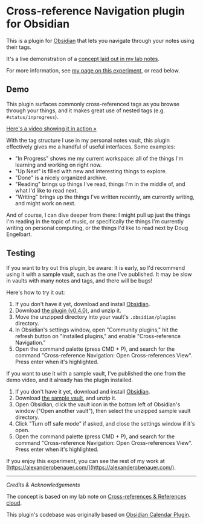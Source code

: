 # Cross-reference Navigation plugin for Obsidian

This is a plugin for [Obsidian](https://obsidian.md/) that lets you navigate through your notes using their tags.

It's a live demonstration of a <a href="https://alexanderobenauer.com/labnotes/015/" target="_blank">concept laid out in my lab notes</a>.

For more information, see <a href="https://alexanderobenauer.com/labnotes/exp001/" target="_blank">my page on this experiment</a>, or read below.

## Demo

This plugin surfaces commonly cross-referenced tags as you browse through your things, and it makes great use of nested tags (e.g. `#status/inprogress`).

[Here's a video showing it in action &raquo;](https://www.youtube.com/watch?v=sm5HXFNN8jE)

With the tag structure I use in my personal notes vault, this plugin effectively gives me a handful of useful interfaces. Some examples: 

- "In Progress" shows me my current workspace: all of the things I'm learning and working on right now.
- "Up Next" is filled with new and interesting things to explore.
- "Done" is a nicely organized archive.
- "Reading" brings up things I've read, things I'm in the middle of, and what I'd like to read next.
- "Writing" brings up the things I've written recently, am currently writing, and might work on next.

And of course, I can dive deeper from there: I might pull up just the things I'm reading in the topic of music, or specifically the things I'm currently writing on personal computing, or the things I'd like to read next by Doug Engelbart.

## Testing

If you want to try out this plugin, be aware: It is early, so I'd recommend using it with a sample vault, such as the one I've published. It may be slow in vaults with many notes and tags, and there will be bugs!

Here's how to try it out:

1. If you don't have it yet, download and install <a href="https://obsidian.md" target="_blank">Obsidian</a>.
2. Download [the plugin (v0.4.0)](https://github.com/alexobenauer/Cross-reference-Navigation-for-Obsidian/releases/download/0.4.0/plugin_cross-reference-navigation.zip), and unzip it.
3. Move the unzipped directory into your vault's `.obsidian/plugins` directory.
4. In Obsidian's settings window, open "Community plugins," hit the refresh button on "Installed plugins," and enable "Cross-reference Navigation."
5. Open the command palette (press CMD + P), and search for the command "Cross-reference Navigation: Open Cross-references View". Press enter when it's highlighted.

If you want to use it with a sample vault, I've published the one from the demo video, and it already has the plugin installed.

1. If you don't have it yet, download and install <a href="https://obsidian.md" target="_blank">Obsidian</a>.
2. Download <a href="https://alexanderobenauer.com/assets/files/exp001/Sample_Vault.zip" target="_blank">the sample vault</a>, and unzip it.
3. Open Obsidian, click the vault icon in the bottom left of Obsidian's window ("Open another vault"), then select the unzipped sample vault directory.
4. Click "Turn off safe mode" if asked, and close the settings window if it's open.
5. Open the command palette (press CMD + P), and search for the command "Cross-reference Navigation: Open Cross-references View". Press enter when it's highlighted.

If you enjoy this experiment, you can see the rest of my work at [https://alexanderobenauer.com/](https://alexanderobenauer.com/).

---

*Credits & Acknowledgements*

The concept is based on my lab note on [Cross-references & References cloud](https://alexanderobenauer.com/labnotes/015/).

This plugin's codebase was originally based on [Obsidian Calendar Plugin](https://github.com/liamcain/obsidian-calendar-plugin).

